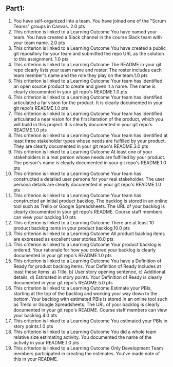 ## Part1:
1. You have self-organized into a team. You have joined one of the "Scrum Teams" groups in Canvas. 2.0 pts
2. This criterion is linked to a Learning Outcome You have named your team. You have created a Slack channel in the course Slack team with your team name. 2.0 pts
3. This criterion is linked to a Learning Outcome You have created a public git repository for your team and submitted the repo URL as the solution to this assignment. 1.0 pts
4. This criterion is linked to a Learning Outcome The README in your git repo clearly lists your team name and roster. The roster includes each team member's name and the role they play on the team.1.0 pts
5. This criterion is linked to a Learning Outcome Your team has identified an open source product to create and given it a name. The name is clearly documented in your git repo's README.1.0 pts
6. This criterion is linked to a Learning Outcome Your team has identified articulated a far vision for the product. It is clearly documented in your git repo's README.1.0 pts
7. This criterion is linked to a Learning Outcome Your team has identified articulated a near vision for the first iteration of the product, which you will build in this project. It is clearly documented in your git repo's README.1.0 pts
8. This criterion is linked to a Learning Outcome Your team has identified at least three stakeholder types whose needs are fulfilled by your product. They are clearly documented in your git repo's README.3.0 pts
9. This criterion is linked to a Learning Outcome At least one of your stakeholders is a real person whose needs are fulfilled by your product. The person's name is clearly documented in your git repo's README.1.0 pts
10. This criterion is linked to a Learning Outcome Your team has constructed a detailed user persona for your real stakeholder. The user persona details are clearly documented in your git repo's README.1.0 pts
11. This criterion is linked to a Learning Outcome Your team has constructed an initial product backlog. The backlog is stored in an online tool such as Trello or Google Spreadsheets. The URL of your backlog is clearly documented in your git repo's README. Course staff members can view your backlog.1.0 pts
12. This criterion is linked to a Learning Outcome There are at least 10 product backlog items in your product backlog.10.0 pts
13. This criterion is linked to a Learning Outcome All product backlog items are expressed as excellent user stories.10.0 pts
14. This criterion is linked to a Learning Outcome Your product backlog is ordered. Your rationale for how you ordered your backlog is clearly documented in your git repo's README.1.0 pts
15. This criterion is linked to a Learning Outcome You have a Definition of Ready for product backlog items. Your Definition of Ready includes at least these items: a) Title, b) User story opening sentence, c) Additional details, d) Estimated in story points. Your Definition of Ready is clearly documented in your git repo's README.5.0 pts
16. This criterion is linked to a Learning Outcome Estimate your PBIs, starting at the top of the backlog and working your way down to the bottom. Your backlog with estimated PBIs is stored in an online tool such as Trello or Google Spreadsheets. The URL of your backlog is clearly documented in your git repo's README. Course staff members can view your backlog.4.0 pts
17. This criterion is linked to a Learning Outcome You estimated your PBIs in story points.1.0 pts
18. This criterion is linked to a Learning Outcome You did a whole team relative size estimating activity. You documented the name of the activity in your README.1.0 pts
19. This criterion is linked to a Learning Outcome Only Development Team members participated in creating the estimates. You've made note of this in your README.
